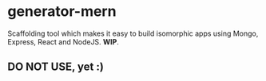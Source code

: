 # generator-mern
Scaffolding tool which makes it easy to build isomorphic apps using Mongo, Express, React and NodeJS. **WIP**.

DO NOT USE, yet :)
------------------